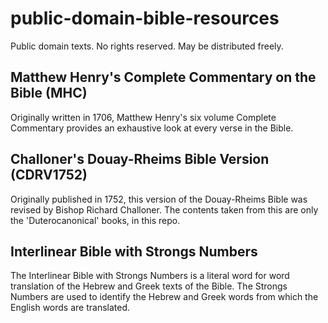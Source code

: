 # public-domain-bible-resources

Public domain texts. No rights reserved. May be distributed freely.

## Matthew Henry's Complete Commentary on the Bible (MHC)
Originally written in 1706, Matthew Henry's six volume Complete Commentary provides an exhaustive look at every verse in the Bible.

## Challoner's Douay-Rheims Bible Version (CDRV1752)
Originally published in 1752, this version of the Douay-Rheims Bible was revised by Bishop Richard Challoner. The contents taken from this are only the 'Duterocanonical' books, in this repo.

## Interlinear Bible with Strongs Numbers
The Interlinear Bible with Strongs Numbers is a literal word for word translation of the Hebrew and Greek texts of the Bible. The Strongs Numbers are used to identify the Hebrew and Greek words from which the English words are translated.
